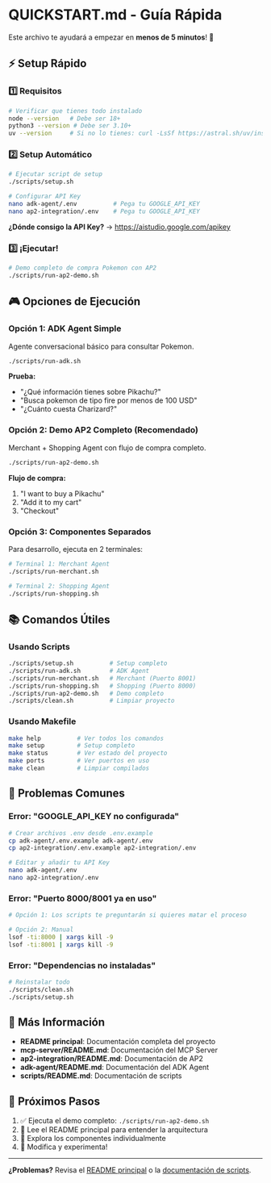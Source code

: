 # QUICKSTART.md - Guía Rápida

Este archivo te ayudará a empezar en **menos de 5 minutos**! 🚀

## ⚡ Setup Rápido

### 1️⃣ Requisitos

```bash
# Verificar que tienes todo instalado
node --version   # Debe ser 18+
python3 --version # Debe ser 3.10+
uv --version     # Si no lo tienes: curl -LsSf https://astral.sh/uv/install.sh | sh
```

### 2️⃣ Setup Automático

```bash
# Ejecutar script de setup
./scripts/setup.sh

# Configurar API Key
nano adk-agent/.env          # Pega tu GOOGLE_API_KEY
nano ap2-integration/.env    # Pega tu GOOGLE_API_KEY
```

**¿Dónde consigo la API Key?**
→ https://aistudio.google.com/apikey

### 3️⃣ ¡Ejecutar!

```bash
# Demo completo de compra Pokemon con AP2
./scripts/run-ap2-demo.sh
```

## 🎮 Opciones de Ejecución

### Opción 1: ADK Agent Simple
Agente conversacional básico para consultar Pokemon.

```bash
./scripts/run-adk.sh
```

**Prueba:**
- "¿Qué información tienes sobre Pikachu?"
- "Busca pokemon de tipo fire por menos de 100 USD"
- "¿Cuánto cuesta Charizard?"

### Opción 2: Demo AP2 Completo (Recomendado)
Merchant + Shopping Agent con flujo de compra completo.

```bash
./scripts/run-ap2-demo.sh
```

**Flujo de compra:**
1. "I want to buy a Pikachu"
2. "Add it to my cart"
3. "Checkout"

### Opción 3: Componentes Separados
Para desarrollo, ejecuta en 2 terminales:

```bash
# Terminal 1: Merchant Agent
./scripts/run-merchant.sh

# Terminal 2: Shopping Agent
./scripts/run-shopping.sh
```

## 📚 Comandos Útiles

### Usando Scripts

```bash
./scripts/setup.sh          # Setup completo
./scripts/run-adk.sh        # ADK Agent
./scripts/run-merchant.sh   # Merchant (Puerto 8001)
./scripts/run-shopping.sh   # Shopping (Puerto 8000)
./scripts/run-ap2-demo.sh   # Demo completo
./scripts/clean.sh          # Limpiar proyecto
```

### Usando Makefile

```bash
make help          # Ver todos los comandos
make setup         # Setup completo
make status        # Ver estado del proyecto
make ports         # Ver puertos en uso
make clean         # Limpiar compilados
```

## 🐛 Problemas Comunes

### Error: "GOOGLE_API_KEY no configurada"

```bash
# Crear archivos .env desde .env.example
cp adk-agent/.env.example adk-agent/.env
cp ap2-integration/.env.example ap2-integration/.env

# Editar y añadir tu API Key
nano adk-agent/.env
nano ap2-integration/.env
```

### Error: "Puerto 8000/8001 ya en uso"

```bash
# Opción 1: Los scripts te preguntarán si quieres matar el proceso

# Opción 2: Manual
lsof -ti:8000 | xargs kill -9
lsof -ti:8001 | xargs kill -9
```

### Error: "Dependencias no instaladas"

```bash
# Reinstalar todo
./scripts/clean.sh
./scripts/setup.sh
```

## 📖 Más Información

- **README principal**: Documentación completa del proyecto
- **mcp-server/README.md**: Documentación del MCP Server
- **ap2-integration/README.md**: Documentación de AP2
- **adk-agent/README.md**: Documentación del ADK Agent
- **scripts/README.md**: Documentación de scripts

## 🎯 Próximos Pasos

1. ✅ Ejecuta el demo completo: `./scripts/run-ap2-demo.sh`
2. 📖 Lee el README principal para entender la arquitectura
3. 🧪 Explora los componentes individualmente
4. 🚀 Modifica y experimenta!

---

**¿Problemas?** Revisa el [README principal](README.md) o la [documentación de scripts](scripts/README.md).
